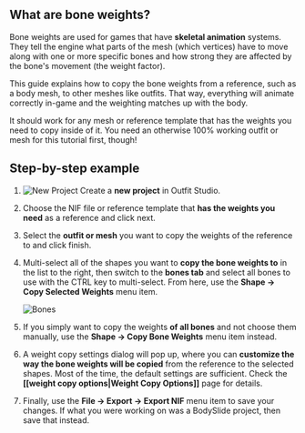 ## What are bone weights?
Bone weights are used for games that have **skeletal animation** systems. They tell the engine what parts of the mesh (which vertices) have to move along with one or more specific bones and how strong they are affected by the bone's movement (the weight factor).

This guide explains how to copy the bone weights from a reference, such as a body mesh, to other meshes like outfits. That way, everything will animate correctly in-game and the weighting matches up with the body.

It should work for any mesh or reference template that has the weights you need to copy inside of it. You need an otherwise 100% working outfit or mesh for this tutorial first, though!

## Step-by-step example
1. ![New Project](http://i.imgur.com/KxNNU2K.png) Create a **new project** in Outfit Studio.

2. Choose the NIF file or reference template that **has the weights you need** as a reference and click next.

3. Select the **outfit or mesh** you want to copy the weights of the reference to and click finish.

4. Multi-select all of the shapes you want to **copy the bone weights to** in the list to the right, then switch to the **bones tab** and select all bones to use with the CTRL key to multi-select. From here, use the **Shape -> Copy Selected Weights** menu item.

    ![Bones](http://i.imgur.com/hLNvRxL.png)

5. If you simply want to copy the weights **of all bones** and not choose them manually, use the **Shape -> Copy Bone Weights** menu item instead.

6. A weight copy settings dialog will pop up, where you can **customize the way the bone weights will be copied** from the reference to the selected shapes. Most of the time, the default settings are sufficient. Check the **[[weight copy options|Weight Copy Options]]** page for details.

7. Finally, use the **File -> Export -> Export NIF** menu item to save your changes. If what you were working on was a BodySlide project, then save that instead.